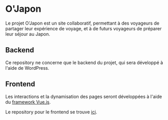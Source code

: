 # O'Japon

Le projet O'Japon est un site collaboratif, permettant à des voyageurs de partager leur expérience de voyage, et à de futurs voyageurs de préparer leur séjour au Japon.

## Backend

Ce repository ne concerne que le backend du projet, qui sera développé à l'aide de WordPress.

## Frontend

Les interactions et la dynamisation des pages seront développées à l'aide du [framework Vue.js](https://vuejs.org/).

Le repository pour le frontend se trouve [ici](https://github.com/O-clock-Yuna/projet-24-voyage-o-japon-front).
